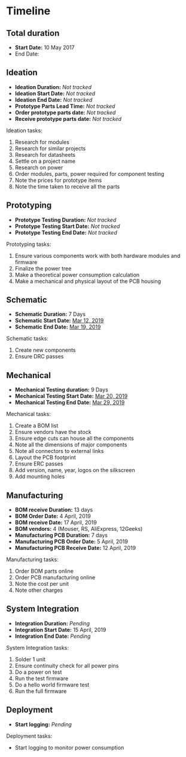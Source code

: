 # Timeline

## Total duration

- **Start Date:** 10 May 2017
- End Date:

## Ideation

- **Ideation Duration:** *Not tracked*
- **Ideation Start Date:** *Not tracked*
- **Ideation End Date:** *Not tracked*
- **Prototype Parts Lead Time:** *Not tracked*
- **Order prototype parts date:** *Not tracked*
- **Receive prototype parts date:** *Not tracked*

Ideation tasks:

1. Research for modules
1. Research for similar projects
1. Research for datasheets
1. Settle on a project name
1. Research on power
1. Order modules, parts, power required for component testing
1. Note the prices for prototype items
1. Note the time taken to receive all the parts

## Prototyping

- **Prototype Testing Duration:** *Not tracked*
- **Prototype Testing Start Date:** *Not tracked*
- **Prototype Testing End Date:** *Not tracked*

Prototyping tasks:

1. Ensure various components work with both hardware modules and firmware
1. Finalize the power tree
1. Make a theoretical power consumption calculation
1. Make a mechanical and physical layout of the PCB housing

## Schematic

- **Schematic Duration:** 7 Days
- **Schematic Start Date:** [Mar 12, 2019](https://github.com/sayanee/cactus/commit/ff585d7c6959faede793e362a63a2719848d49f6)
- **Schematic End Date:** [Mar 19, 2019](https://github.com/sayanee/cactus/commit/a69e2ad4a81ffa1c7960dc5ee44be5a643a09f90)

Schematic tasks:

1. Create new components
1. Ensure DRC passes

## Mechanical

- **Mechanical Testing duration:** 9 Days
- **Mechanical Testing Start Date:** [Mar 20, 2019](https://github.com/sayanee/cactus/commit/9eb6e6a9e616c000224ddb287a9347f35d2da6c7)
- **Mechanical Testing End Date:** [Mar 29, 2019](https://github.com/sayanee/cactus/commit/85a2da56949accfd0cb8a94280c2dceeae0b87dc)

Mechanical tasks:

1. Create a BOM list
1. Ensure vendors have the stock
1. Ensure edge cuts can house all the components
1. Note all the dimensions of major components
1. Note all connectors to external links
1. Layout the PCB footprint
1. Ensure ERC passes
1. Add version, name, year, logos on the silkscreen
1. Add mounting holes

## Manufacturing

- **BOM receive Duration:** 13 days
- **BOM Order Date:** 4 April, 2019
- **BOM receive Date:** 17 April, 2019
- **BOM vendors:** 4 (Mouser, RS, AliExpress, 12Geeks)
- **Manufacturing PCB Duration:** 7 days
- **Manufacturing PCB Order Date:** 5 April, 2019
- **Manufacturing PCB Receive Date:** 12 April, 2019

Manufacturing tasks:

1. Order BOM parts online
1. Order PCB manufacturing online
1. Note the cost per unit
1. Note other charges

## System Integration

- **Integration Duration:** *Pending*
- **Integration Start Date:** 15 April, 2019
- **Integration End Date:** *Pending*

System Integration tasks:

1. Solder 1 unit
1. Ensure continuity check for all power pins
1. Do a power on test
1. Run the test firmware
1. Do a hello world firmware test
1. Run the full firmware

## Deployment

- **Start logging:** *Pending*

Deployment tasks:

- Start logging to monitor power consumption
